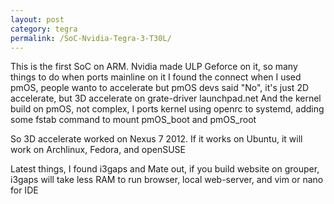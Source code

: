```yaml
---
layout: post
category: tegra
permalink: /SoC-Nvidia-Tegra-3-T30L/
---
```

This is the first SoC on ARM. Nvidia made ULP Geforce on it, so many things to do when ports mainline on it
I found the connect when I used pmOS, people wanto to accelerate but pmOS devs said "No", it's just 2D accelerate, but 3D accelerate on grate-driver launchpad.net
And the kernel build on pmOS, not complex, I ports kernel using openrc to systemd, adding some fstab command to mount pmOS_boot and pmOS_root

So 3D accelerate worked on Nexus 7 2012. If it works on Ubuntu, it will work on Archlinux, Fedora, and openSUSE

Latest things, I found i3gaps and Mate out, if you build website on grouper, i3gaps will take less RAM to run browser, local web-server, and vim or nano for IDE

